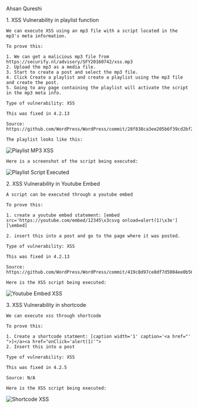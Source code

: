 Ahsan Qureshi

1\. XSS Vulnerability in playlist function

	We can execute XSS using an mp3 file with a script located in the mp3's meta information.

	To prove this:

	1. We can get a malicious mp3 file from https://securify.nl/advisory/SFY20160742/xss.mp3
	2. Upload the mp3 as a media file.
	3. Start to create a post and select the mp3 file.
	4. Click Create a playlist and create a playlist using the mp3 file and create the post.
	5. Going to any page containing the playlist will activate the script in the mp3 meta info.

	Type of vulnerability: XSS

	This was fixed in 4.2.13

	Source: https://github.com/WordPress/WordPress/commit/28f838ca3ee205b6f39cd2bf23eb4e5f52796bd7

	The playlist looks like this:

<img src='http://i.imgur.com/ToAGJnh.png' title='Playlist MP3 XSS' width='' alt='Playlist MP3 XSS' />

	Here is a screenshot of the script being executed:

<img src='http://i.imgur.com/YGcYskH.png' title='Playlist Script Executed' width='' alt='Playlist Script Executed' />



2\. XSS Vulnerability in Youtube Embed

	A script can be executed through a youtube embed

	To prove this:

	1. create a youtube embed statement: [embed src='https://youtube.com/embed/12345\x3csvg onload=alert(1)\x3e'][\embed]

	2. insert this into a post and go to the page where it was posted.

	Type of vulnerability: XSS

	This was fixed in 4.2.13

	Source: https://github.com/WordPress/WordPress/commit/419c8d97ce8df7d5004ee0b566bc5e095f0a6ca8

	Here is the XSS script being executed:

<img src='http://i.imgur.com/lLdNURg.png' title='Youtube Embed XSS' width='' alt='Youtube Embed XSS' />

3\. XSS Vulnerability in shortcode

	We can execute xss through shortcode

	To prove this:

	1. Create a shortcode statment: [caption width='1' caption='<a href="' ">]</a><a href="onClick='alert(1)'">
	2. Insert this into a post

	Type of vulnerability: XSS

	This was fixed in 4.2.5

	Source: N/A

	Here is the XSS script being executed:

<img src='http://i.imgur.com/DY9x3T4.png' title='Shortcode XSS' width='' alt='Shortcode XSS' />
